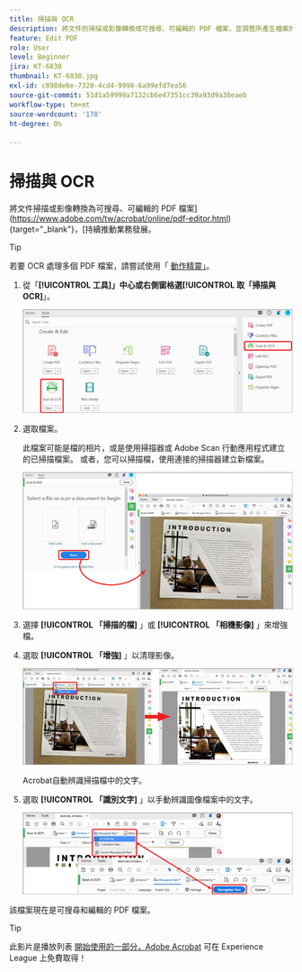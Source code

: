 ```yaml
---
title: 掃描與 OCR
description: 將文件的掃描或影像轉換成可搜尋、可編輯的 PDF 檔案，並調整所產生檔案的品質
feature: Edit PDF
role: User
level: Beginner
jira: KT-6830
thumbnail: KT-6830.jpg
exl-id: c898de6e-7320-4cd4-9998-6a99efd7ea56
source-git-commit: 51d1a59999a7132cb6e47351cc39a93d9a38eaeb
workflow-type: tm+mt
source-wordcount: '178'
ht-degree: 0%

---
```


# 掃描與 OCR

將文件掃描或影像轉換為可搜尋、可編輯的 PDF 檔案](https://www.adobe.com/tw/acrobat/online/pdf-editor.html){target="_blank"}，[持續推動業務發展。

>[!TIP]
>
>若要 OCR 處理多個 PDF 檔案，請嘗試使用「 [動作精靈」](../advanced-tasks/action.md)。

1. 從「**[!UICONTROL 工具]」中心或右側窗格選[!UICONTROL 取「掃描與 OCR]**」。

   ![掃描步驟 1](../assets/Scan_1.png)

1. 選取檔案。

   此檔案可能是檔的相片，或是使用掃描器或 Adobe Scan 行動應用程式建立的已掃描檔案。 或者，您可以掃描檔，使用連接的掃描器建立新檔案。

   ![掃描步驟 2](../assets/Scan_2.png)

1. 選擇 **[!UICONTROL 「掃描的檔]** 」或 **[!UICONTROL 「相機影像]** 」來增強檔。

1. 選取 **[!UICONTROL 「增強]** 」以清理影像。

   ![掃描步驟 3](../assets/Scan_3.png)

   Acrobat自動辨識掃描檔中的文字。

1. 選取 **[!UICONTROL 「識別文字]** 」以手動辨識圖像檔案中的文字。

   ![掃描步驟 4](../assets/Scan_4.png)

該檔案現在是可搜尋和編輯的 PDF 檔案。

>[!TIP]
>
>此影片是播放列表 [開始使用的一部分，Adobe Acrobat](https://experienceleague.adobe.com/en/playlists/acrobat-get-started-business-users) 可在 Experience League 上免費取得！
